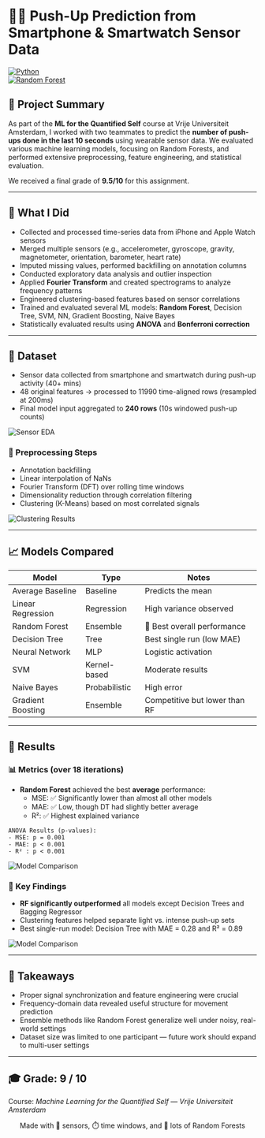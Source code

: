 # 🏋️‍♂️ Push-Up Prediction from Smartphone & Smartwatch Sensor Data

[![Python](https://img.shields.io/badge/-Python-3776AB?logo=python&logoColor=white&style=flat)](https://www.python.org/)  
[![Random Forest](https://img.shields.io/badge/-Random%20Forest-006400?style=flat)](https://en.wikipedia.org/wiki/Random_forest)

## 📘 Project Summary
As part of the **ML for the Quantified Self** course at Vrije Universiteit Amsterdam, I worked with two teammates to predict the **number of push-ups done in the last 10 seconds** using wearable sensor data. We evaluated various machine learning models, focusing on Random Forests, and performed extensive preprocessing, feature engineering, and statistical evaluation.

We received a final grade of **9.5/10** for this assignment.

---

## 👋 What I Did

- Collected and processed time-series data from iPhone and Apple Watch sensors
- Merged multiple sensors (e.g., accelerometer, gyroscope, gravity, magnetometer, orientation, barometer, heart rate)
- Imputed missing values, performed backfilling on annotation columns
- Conducted exploratory data analysis and outlier inspection
- Applied **Fourier Transform** and created spectrograms to analyze frequency patterns
- Engineered clustering-based features based on sensor correlations
- Trained and evaluated several ML models: **Random Forest**, Decision Tree, SVM, NN, Gradient Boosting, Naive Bayes
- Statistically evaluated results using **ANOVA** and **Bonferroni correction**

---

## 🧠 Dataset
- Sensor data collected from smartphone and smartwatch during push-up activity (40+ mins)
- 48 original features → processed to 11990 time-aligned rows (resampled at 200ms)
- Final model input aggregated to **240 rows** (10s windowed push-up counts)

![Sensor EDA](https://i.imgur.com/rbwdAzC.png)

### 🧹 Preprocessing Steps
- Annotation backfilling
- Linear interpolation of NaNs
- Fourier Transform (DFT) over rolling time windows
- Dimensionality reduction through correlation filtering
- Clustering (K-Means) based on most correlated signals

![Clustering Results](https://i.imgur.com/LRr5aVg.png)


---

## 📈 Models Compared

| Model             | Type         | Notes                          |
|------------------|--------------|--------------------------------|
| Average Baseline | Baseline     | Predicts the mean              |
| Linear Regression| Regression   | High variance observed         |
| Random Forest     | Ensemble     | 🌟 Best overall performance     |
| Decision Tree    | Tree         | Best single run (low MAE)      |
| Neural Network   | MLP          | Logistic activation            |
| SVM              | Kernel-based | Moderate results               |
| Naive Bayes      | Probabilistic| High error                     |
| Gradient Boosting| Ensemble     | Competitive but lower than RF |

---

## 🥇 Results

### 📊 Metrics (over 18 iterations)
- **Random Forest** achieved the best **average** performance:
  - MSE: ✅ Significantly lower than almost all other models
  - MAE: ✅ Low, though DT had slightly better average
  - R²: ✅ Highest explained variance

```text
ANOVA Results (p-values):
- MSE: p = 0.001
- MAE: p < 0.001
- R² : p < 0.001
```
![Model Comparison](https://i.imgur.com/SKobf2V.png)
### 🔬 Key Findings
- **RF significantly outperformed** all models except Decision Trees and Bagging Regressor
- Clustering features helped separate light vs. intense push-up sets
- Best single-run model: Decision Tree with MAE = 0.28 and R² = 0.89

![Model Comparison](https://github.com/JoshuaSeth/MLQS/raw/master/figs/performance_boxplot.png)

---

## 🧩 Takeaways
- Proper signal synchronization and feature engineering were crucial
- Frequency-domain data revealed useful structure for movement prediction
- Ensemble methods like Random Forest generalize well under noisy, real-world settings
- Dataset size was limited to one participant — future work should expand to multi-user settings

---

## 🎓 Grade: **9 / 10**  
Course: *Machine Learning for the Quantified Self — Vrije Universiteit Amsterdam*

<p align="center">Made with 📱 sensors, ⏱️ time windows, and 🌲 lots of Random Forests</p>

